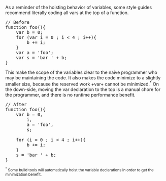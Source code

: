 As a reminder of the hoisting behavior of variables, some style guides recommend literally coding
all vars at the top of a function. 

<pre class="runnable 230">
// Before
function foo(){
    var b = 0;
    for (var i = 0 ; i < 4 ; i++){
        b += i;
    }
    var a = 'foo';
    var s = 'bar ' + b;
}</pre>

This make the scope of the variables clear to the naive programmer
who may be maintaining the code. It also makes the code minimize to a slightly smaller size, because
the reserved work +var+ cannot be minimized.<sup>\*</sup> On the down-side, moving the var declaration to the top
is a manual chore for the programmer, and there is no runtime performance benefit.

<pre class="runnable 280">
// After
function foo(){
    var b = 0,
        i,
        a = 'foo',
        s;

    for (i = 0 ; i < 4 ; i++){
        b += i;
    }
    s = 'bar ' + b;
}</pre>

<small><sup>\*</sup> Some build tools will automatically hoist the variable declarations in order to get the minimization benefit.</small>
